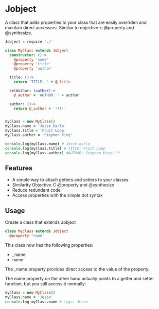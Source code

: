 Jobject
===============

  A class that adds properties to your class that are easily overriden and maintain direct accessors.  Similiar to objective-c @property and @synthesize.

```coffee
Jobject = require './'

class MyClass extends Jobject
  constructor: ()->
    @property 'name'
    @property 'title'
    @property 'author'

  title: ()->
    return 'TITLE: ' + @_title

  setAuthor: (author)->
    @_author = 'AUTHOR: ' + author

  author: ()->
    return @_author + '!!!!'


myClass = new MyClass()
myClass.name = 'Jesse Earle'
myClass.title = 'Fruit Loop'
myClass.author = 'Stephen King'

console.log(myClass.name) # Jesse earle
console.log(myClass.title) # TITLE: Fruit Loop
console.log(myClass.author) #AUTHOR: Stephen King!!!!
```

## Features

  * A simple way to attach getters and setters to your classes
  * Similarity Objective-C @property and @synthesize
  * Reduce redundant code
  * Access properties with the simple dot syntax

## Usage

Create a class that extends Jobject

```coffee
class MyClass extends Jobject
  @property 'name'
```

This class now has the following properties:
  * _name
  * name

The _name property provides direct access to the value of the property.

The name property on the other hand actually points to a getter and setter function, but you still access it normally:

```coffee
myClass = new MyClass()
myClass.name = 'Jesse'
console.log myClass.name # logs: Jesse
```

